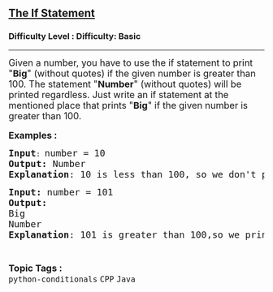 <h2><a href="https://www.geeksforgeeks.org/problems/the-if-statement/1?page=1&category=Java,Linked%20List&difficulty=Basic&sortBy=submissions">The If Statement</a></h2><h3>Difficulty Level : Difficulty: Basic</h3><hr><div class="problems_problem_content__Xm_eO"><p><span style="font-size: 18px;">Given a number, you have to use the if statement to print "<strong>Big</strong>" (without quotes) if the given number is greater than 100. The statement "<strong>Number</strong>" (without quotes) will be printed regardless.&nbsp;</span><span style="font-size: 18px;">Just write an if statement at the mentioned place that prints "</span><strong style="font-size: 18px;">Big</strong><span style="font-size: 18px;">" if the given number is greater than 100.</span><br><br><span style="font-size: 18px;"><strong>Examples :</strong></span></p>
<pre><span style="font-size: 18px;"><strong>Input</strong></span>: <span style="font-size: 18px;">number = 10
<strong>Output:</strong> Number&nbsp;
<strong>Explanation</strong>: 10 is less than 100, so we don't print Big and Number will be printed by default.
</span></pre>
<pre><span style="font-size: 18px;"><strong>Input: </strong>number = 101
<strong>Output:<br></strong>Big
Number
<strong>Explanation</strong>: 101 is greater than 100,so we print Big.</span></pre></div><br><p><span style=font-size:18px><strong>Topic Tags : </strong><br><code>python-conditionals</code>&nbsp;<code>CPP</code>&nbsp;<code>Java</code>&nbsp;